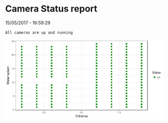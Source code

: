 Camera Status report
================
15/05/2017 - 16:59:29

    All cameras are up and running

![](camreport_files/figure-markdown_github/unnamed-chunk-2-1.png)
